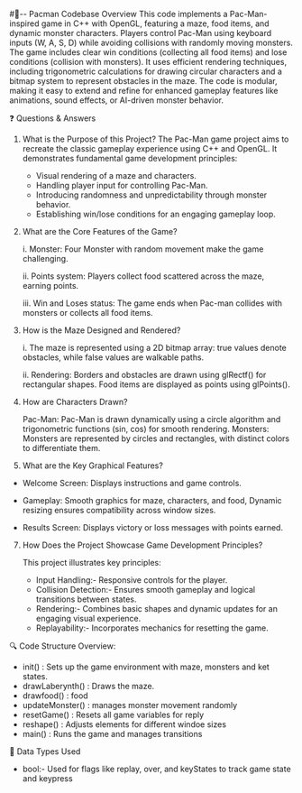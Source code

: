 #📌-- Pacman Codebase Overview
This code implements a Pac-Man-inspired game in C++ with OpenGL, featuring a maze, food items, and dynamic monster characters.
Players control Pac-Man using keyboard inputs (W, A, S, D) while avoiding collisions with randomly moving monsters.
The game includes clear win conditions (collecting all food items) and lose conditions (collision with monsters).
It uses efficient rendering techniques, including trigonometric calculations for drawing circular characters and a bitmap system to represent obstacles in the maze.
The code is modular, making it easy to extend and refine for enhanced gameplay features like animations, sound effects, or AI-driven monster behavior.

❓ Questions & Answers
1. What is the Purpose of this Project?
   The Pac-Man game project aims to recreate the classic gameplay experience using C++ and OpenGL. It demonstrates fundamental game development principles:
   - Visual rendering of a maze and characters.
   - Handling player input for controlling Pac-Man.
   - Introducing randomness and unpredictability through monster behavior.
   - Establishing win/lose conditions for an engaging gameplay loop.
  
2. What are the Core Features of the Game?
   
   i. Monster:
      Four Monster with random movement make the game challenging.
   
   ii. Points system:
       Players collect food scattered across the maze, earning points.
   
   iii. Win and Loses status:
        The game ends when Pac-man collides with monsters or collects all food items.

4. How is the Maze Designed and Rendered?

   i. The maze is represented using a 2D bitmap array:
       true values denote obstacles, while false values are walkable paths.
   
   ii. Rendering:
       Borders and obstacles are drawn using glRectf() for rectangular shapes.
       Food items are displayed as points using glPoints().

5. How are Characters Drawn?
   
   Pac-Man:  Pac-Man is drawn dynamically using a circle algorithm and trigonometric functions (sin, cos) for smooth rendering.
   Monsters: Monsters are represented by circles and rectangles, with distinct colors to differentiate them.

6. What are the Key Graphical Features?
   
- Welcome Screen: Displays instructions and game controls.
  
- Gameplay: Smooth graphics for maze, characters, and food, Dynamic resizing ensures compatibility across window sizes.
  
- Results Screen: Displays victory or loss messages with points earned.

7. How Does the Project Showcase Game Development Principles?
   
   This project illustrates key principles:
     - Input Handling:- Responsive controls for the player.
     - Collision Detection:- Ensures smooth gameplay and logical transitions between states.
     - Rendering:- Combines basic shapes and dynamic updates for an engaging visual experience.
     - Replayability:- Incorporates mechanics for resetting the game.



🔍 Code Structure Overview:
- init() : Sets up the game environment with maze, monsters and ket states.
- drawLaberynth() : Draws the maze.
- drawfood() : food
- updateMonster() : manages monster movement randomly
- resetGame() : Resets all game variables for reply
- reshape() : Adjusts elements for different windoe sizes
- main() : Runs the game and manages transitions  


🧱 Data Types Used
- bool:- Used for flags like replay, over, and keyStates to track game state and keypress





















        
    



